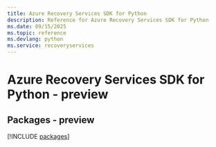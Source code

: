 ```yaml
---
title: Azure Recovery Services SDK for Python
description: Reference for Azure Recovery Services SDK for Python
ms.date: 09/15/2025
ms.topic: reference
ms.devlang: python
ms.service: recoveryservices
---
```

# Azure Recovery Services SDK for Python - preview
## Packages - preview
[!INCLUDE [packages](recovery-services-index.md)]